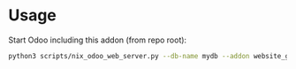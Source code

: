 # Usage

Start Odoo including this addon (from repo root):

```bash
python3 scripts/nix_odoo_web_server.py --db-name mydb --addon website_google_tag_manager
```
